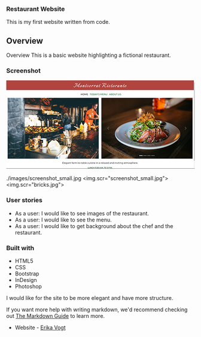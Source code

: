  ### Restaurant Website

This is my first website written from code. 



## Overview
Overview
This is a basic website highlighting a fictional restaurant.

### Screenshot
![alt text](ReadMeScreenshot.jpg)

./images/screenshot_small.jpg
<img.scr="screenshot_small.jpg">
<img.scr="bricks.jpg">


### User stories
 - As a user: I would like to see images of the restaurant.
 - As a user: I would like to see the menu.
 - As a user: I would like to get background about the chef and the restaurant. 

### Built with
- HTML5
- CSS
- Bootstrap
- InDesign
- Photoshop


I would like for the site to be more elegant and have more structure. 

If you want more help with writing markdown, we'd recommend checking out [The Markdown Guide](https://www.markdownguide.org/) to learn more.





- Website - [Erika Vogt](https://www.your-site.com)


